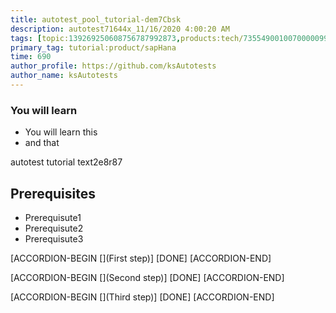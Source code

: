 ```yaml
---
title: autotest_pool_tutorial-dem7Cbsk
description: autotest71644x_11/16/2020 4:00:20 AM
tags: [topic:139269250608756787992873,products:tech/73554900100700000996,tutorial:experience/advanced]
primary_tag: tutorial:product/sapHana
time: 690
author_profile: https://github.com/ksAutotests
author_name: ksAutotests
---
```

### You will learn
- You will learn this
- and that

autotest tutorial text2e8r87

## Prerequisites
- Prerequisute1
- Prerequisute2
- Prerequisute3

[ACCORDION-BEGIN [](First step)]
[DONE]
[ACCORDION-END]

[ACCORDION-BEGIN [](Second step)]
[DONE]
[ACCORDION-END]

[ACCORDION-BEGIN [](Third step)]
[DONE]
[ACCORDION-END]

